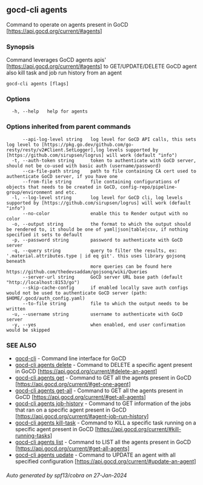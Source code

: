## gocd-cli agents

Command to operate on agents present in GoCD [https://api.gocd.org/current/#agents]

### Synopsis

Command leverages GoCD agents apis' [https://api.gocd.org/current/#agents] to 
GET/UPDATE/DELETE GoCD agent also kill task and job run history from an agent

```
gocd-cli agents [flags]
```

### Options

```
  -h, --help   help for agents
```

### Options inherited from parent commands

```
      --api-log-level string   log level for GoCD API calls, this sets log level to [https://pkg.go.dev/github.com/go-resty/resty/v2#Client.SetLogger],log levels supported by [https://github.com/sirupsen/logrus] will work (default "info")
  -t, --auth-token string      token to authenticate with GoCD server, should not be co-used with basic auth (username/password)
      --ca-file-path string    path to file containing CA cert used to authenticate GoCD server, if you have one
      --from-file string       file containing configurations of objects that needs to be created in GoCD, config-repo/pipeline-group/environment and etc.
  -l, --log-level string       log level for GoCD cli, log levels supported by [https://github.com/sirupsen/logrus] will work (default "info")
      --no-color               enable this to Render output with no color
  -o, --output string          the format to which the output should be rendered to, it should be one of yaml|json|table|csv, if nothing specified it sets to default
  -p, --password string        password to authenticate with GoCD server
  -q, --query string           query to filter the results, ex: '.material.attributes.type | id eq git'. this uses library gojsonq beneath
                               more queries can be found here https://github.com/thedevsaddam/gojsonq/wiki/Queries
      --server-url string      GoCD server URL base path (default "http://localhost:8153/go")
      --skip-cache-config      if enabled locally save auth configs would not be used to authenticate GoCD server (path: $HOME/.gocd/auth_config.yaml)
      --to-file string         file to which the output needs to be written
  -u, --username string        username to authenticate with GoCD server
  -y, --yes                    when enabled, end user confirmation would be skipped
```

### SEE ALSO

* [gocd-cli](gocd-cli.md)	 - Command line interface for GoCD
* [gocd-cli agents delete](gocd-cli_agents_delete.md)	 - Command to DELETE a specific agent present in GoCD [https://api.gocd.org/current/#delete-an-agent]
* [gocd-cli agents get](gocd-cli_agents_get.md)	 - Command to GET all the agents present in GoCD [https://api.gocd.org/current/#get-one-agent]
* [gocd-cli agents get-all](gocd-cli_agents_get-all.md)	 - Command to GET all the agents present in GoCD [https://api.gocd.org/current/#get-all-agents]
* [gocd-cli agents job-history](gocd-cli_agents_job-history.md)	 - Command to GET information of the jobs that ran on a specific agent present in GoCD [https://api.gocd.org/current/#agent-job-run-history]
* [gocd-cli agents kill-task](gocd-cli_agents_kill-task.md)	 - Command to KILL a specific task running on a specific agent present in GoCD [https://api.gocd.org/current/#kill-running-tasks]
* [gocd-cli agents list](gocd-cli_agents_list.md)	 - Command to LIST all the agents present in GoCD [https://api.gocd.org/current/#get-all-agents]
* [gocd-cli agents update](gocd-cli_agents_update.md)	 - Command to UPDATE an agent with all specified configuration [https://api.gocd.org/current/#update-an-agent]

###### Auto generated by spf13/cobra on 27-Jan-2024
